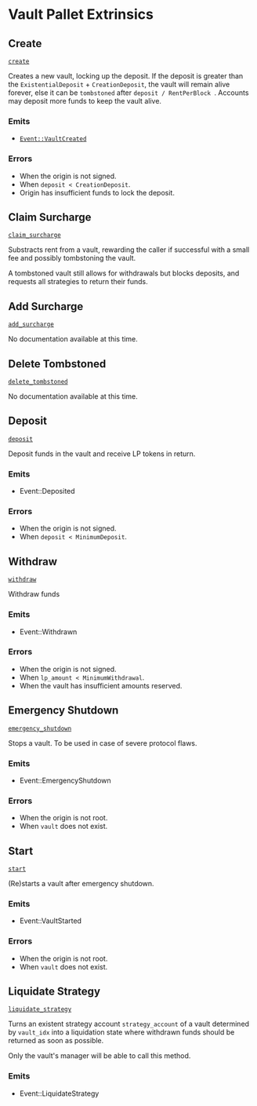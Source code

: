 <!-- AUTOMATICALLY GENERATED -->
<!-- Generated at 2022-06-25T22:31:58.471583366Z -->

# Vault Pallet Extrinsics

## Create

[`create`](https://dali.devnets.composablefinance.ninja/doc/pallet_vault/pallet/enum.Call.html#variant.create)

Creates a new vault, locking up the deposit. If the deposit is greater than the
`ExistentialDeposit` + `CreationDeposit`, the vault will remain alive forever, else it
can be `tombstoned` after `deposit / RentPerBlock `. Accounts may deposit more funds to
keep the vault alive.

### Emits

* [`Event::VaultCreated`](Event::VaultCreated)

### Errors

* When the origin is not signed.
* When `deposit < CreationDeposit`.
* Origin has insufficient funds to lock the deposit.

## Claim Surcharge

[`claim_surcharge`](https://dali.devnets.composablefinance.ninja/doc/pallet_vault/pallet/enum.Call.html#variant.claim_surcharge)

Substracts rent from a vault, rewarding the caller if successful with a small fee and
possibly tombstoning the vault.

A tombstoned vault still allows for withdrawals but blocks deposits, and requests all
strategies to return their funds.

## Add Surcharge

[`add_surcharge`](https://dali.devnets.composablefinance.ninja/doc/pallet_vault/pallet/enum.Call.html#variant.add_surcharge)

No documentation available at this time.

## Delete Tombstoned

[`delete_tombstoned`](https://dali.devnets.composablefinance.ninja/doc/pallet_vault/pallet/enum.Call.html#variant.delete_tombstoned)

No documentation available at this time.

## Deposit

[`deposit`](https://dali.devnets.composablefinance.ninja/doc/pallet_vault/pallet/enum.Call.html#variant.deposit)

Deposit funds in the vault and receive LP tokens in return.

### Emits

* Event::Deposited

### Errors

* When the origin is not signed.
* When `deposit < MinimumDeposit`.

## Withdraw

[`withdraw`](https://dali.devnets.composablefinance.ninja/doc/pallet_vault/pallet/enum.Call.html#variant.withdraw)

Withdraw funds

### Emits

* Event::Withdrawn

### Errors

* When the origin is not signed.
* When `lp_amount < MinimumWithdrawal`.
* When the vault has insufficient amounts reserved.

## Emergency Shutdown

[`emergency_shutdown`](https://dali.devnets.composablefinance.ninja/doc/pallet_vault/pallet/enum.Call.html#variant.emergency_shutdown)

Stops a vault. To be used in case of severe protocol flaws.

### Emits

* Event::EmergencyShutdown

### Errors

* When the origin is not root.
* When `vault` does not exist.

## Start

[`start`](https://dali.devnets.composablefinance.ninja/doc/pallet_vault/pallet/enum.Call.html#variant.start)

(Re)starts a vault after emergency shutdown.

### Emits

* Event::VaultStarted

### Errors

* When the origin is not root.
* When `vault` does not exist.

## Liquidate Strategy

[`liquidate_strategy`](https://dali.devnets.composablefinance.ninja/doc/pallet_vault/pallet/enum.Call.html#variant.liquidate_strategy)

Turns an existent strategy account `strategy_account` of a vault determined by
`vault_idx` into a liquidation state where withdrawn funds should be returned as soon
as possible.

Only the vault's manager will be able to call this method.

### Emits

* Event::LiquidateStrategy
